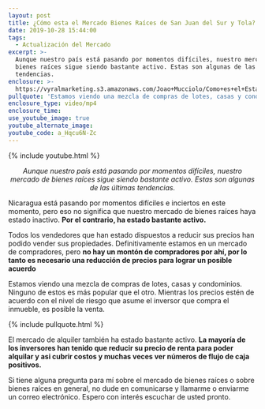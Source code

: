 ```yaml
---
layout: post
title: ¿Cómo esta el Mercado Bienes Raíces de San Juan del Sur y Tola?
date: 2019-10-28 15:44:00
tags:
  - Actualización del Mercado
excerpt: >-
  Aunque nuestro país está pasando por momentos difíciles, nuestro mercado de
  bienes raíces sigue siendo bastante activo. Estas son algunas de las últimas
  tendencias.
enclosure: >-
  https://vyralmarketing.s3.amazonaws.com/Joao+Mucciolo/Como+es+el+Estado+del+Mercado+Bienes+Raices+de+San+Juan+del+Sur_+(1).mp4
pullquote: 'Estamos viendo una mezcla de compras de lotes, casas y condominios.'
enclosure_type: video/mp4
enclosure_time:
use_youtube_image: true
youtube_alternate_image:
youtube_code: a_Hqcu6N-Zc
---
```


{% include youtube.html %}

<p style="text-align:center;"><em>Aunque nuestro pa&iacute;s est&aacute; pasando por momentos dif&iacute;ciles, nuestro mercado de bienes ra&iacute;ces sigue siendo bastante activo. Estas son algunas de las &uacute;ltimas tendencias.</em></p>

Nicaragua est&aacute; pasando por momentos dif&iacute;ciles e inciertos en este momento, pero eso no significa que nuestro mercado de bienes ra&iacute;ces haya estado inactivo.&nbsp;**Por el contrario, ha estado bastante activo.**

Todos los vendedores que han estado dispuestos a reducir sus precios han podido vender sus propiedades. Definitivamente estamos en un mercado de compradores, pero&nbsp;**no hay un mont&oacute;n de compradores por ah&iacute;, por lo tanto es necesario una reducci&oacute;n de precios para lograr un posible acuerdo**

Estamos viendo una mezcla de compras de lotes, casas y condominios. Ninguno de estos es m&aacute;s popular que el otro. Mientras los precios est&eacute;n de acuerdo con el nivel de riesgo que asume el inversor que compra el inmueble, es posible la venta.

{% include pullquote.html %}

El mercado de alquiler tambi&eacute;n ha estado bastante activo.&nbsp;**La mayor&iacute;a de los inversores han tenido que reducir su precio de renta para poder alquilar y asi cubrir costos y muchas veces ver n&uacute;meros de flujo de caja positivos.**

Si tiene alguna pregunta para m&iacute; sobre el mercado de bienes ra&iacute;ces o sobre bienes ra&iacute;ces en general, no dude en comunicarse y llamarme o enviarme un correo electr&oacute;nico. Espero con inter&eacute;s escuchar de usted pronto.

&nbsp;